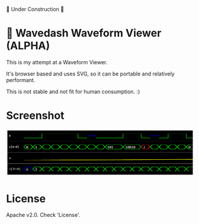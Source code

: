 🚧 Under Construction 🚧

# 💨 Wavedash Waveform Viewer (ALPHA)
This is my attempt at a Waveform Viewer.

It's browser based and uses SVG, so it can be portable and relatively performant.

This is not stable and not fit for human consumption. :)

# Screenshot
![A Screenshot of Wavedash](./rsc/example.png)

# License
Apache v2.0. Check 'License'.

